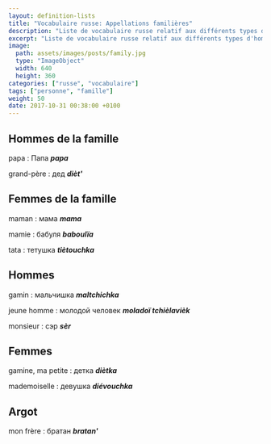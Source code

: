 ```yaml
---
layout: definition-lists
title: "Vocabulaire russe: Appellations familières"
description: "Liste de vocabulaire russe relatif aux différents types d'homme et à la famille."
excerpt: "Liste de vocabulaire russe relatif aux différents types d'homme et à la famille."
image:
  path: assets/images/posts/family.jpg
  type: "ImageObject"
  width: 640
  height: 360
categories: ["russe", "vocabulaire"]
tags: ["personne", "famille"]
weight: 50
date: 2017-10-31 00:38:00 +0100
---
```


## Hommes de la famille

papa
: Папа
*__papa__*

grand-père
: дед
*__dièt'__*


## Femmes de la famille

maman
: мама
*__mama__*

mamie
: бабуля
*__baboulïa__*

tata
: тетушка
*__tiètouchka__*


## Hommes

gamin
: мальчишка
*__maltchichka__*

jeune homme
: молодой человек
*__moladoï tchièlavièk__*

monsieur
: сэр
*__sèr__*


## Femmes

gamine, ma petite
: детка
*__diètka__*

mademoiselle
: девушка
*__diévouchka__*


## Argot

mon frère
: братан
*__bratan'__*
